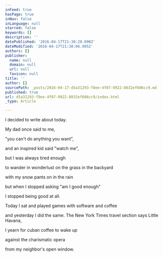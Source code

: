 ```yaml
---
inFeed: true
hasPage: true
inNav: false
inLanguage: null
starred: false
keywords: []
description: ''
datePublished: '2016-04-17T21:38:20.090Z'
dateModified: '2016-04-17T21:38:06.905Z'
authors: []
publisher:
  name: null
  domain: null
  url: null
  favicon: null
title: ''
author: []
sourcePath: _posts/2016-04-17-d5a31293-f8ee-4f07-9922-8832ef606cc9.md
published: true
url: d5a31293-f8ee-4f07-9922-8832ef606cc9/index.html
_type: Article

---
```

I decided to write about today.

My dad once said to me,

"you can't do anything you want",

and an inspired kid said "watch me",

but I was always tired enough

to wander in wonderlust on the grass in the backyard

with my snow pants on in the rain

but when I stopped asking "am I good enough"

I stopped being good at all.

Today I sat and played games with software and coffee

and yesterday I did the same. The New York Times travel section says Little Havana,

I yearn for cuban coffee to wake up

against the charismatic opera

from my neighbor's open window.